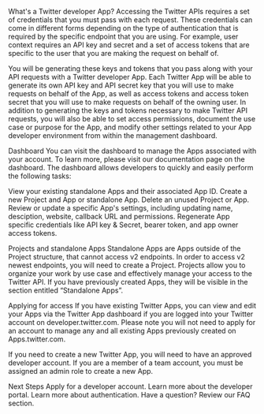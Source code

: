 What's a Twitter developer App?
Accessing the Twitter APIs requires a set of credentials that you must pass with each request. These credentials can come in different forms depending on the type of authentication that is required by the specific endpoint that you are using. For example, user context requires an API key and secret and a set of access tokens that are specific to the user that you are making the request on behalf of. 

You will be generating these keys and tokens that you pass along with your API requests with a Twitter developer App. Each Twitter App will be able to generate its own API key and API secret key that you will use to make requests on behalf of the App, as well as access tokens and access token secret that you will use to make requests on behalf of the owning user.
In addition to generating the keys and tokens necessary to make Twitter API requests, you will also be able to set access permissions, document the use case or purpose for the App, and modify other settings related to your App developer environment from within the management dashboard.

 

Dashboard
You can visit the dashboard to manage the Apps associated with your account. To learn more, please visit our documentation page on the dashboard. The dashboard allows developers to quickly and easily perform the following tasks:

View your existing standalone Apps and their associated App ID.
Create a new Project and App or standalone App.
Delete an unused Project or App. 
Review or update a specific App's settings, including updating name, desciption, website, callback URL and permissions.
Regenerate App specific credentials like API key & Secret, bearer token, and app owner access tokens.
 

Projects and standalone Apps
Standalone Apps are Apps outside of the Project structure, that cannot access v2 endpoints. In order to access v2 newest endpoints, you will need to create a Project. Projects allow you to organize your work by use case and effectively manage your access to the Twitter API. If you have previously created Apps, they will be visible in the section entitled “Standalone Apps”. 

 

Applying for access
If you have existing Twitter Apps, you can view and edit your Apps via the Twitter App dashboard if you are logged into your Twitter account on developer.twitter.com.  Please note you will not need to apply for an account to manage any and all existing Apps previously created on Apps.twitter.com. 

If you need to create a new Twitter App, you will need to have an approved developer account. If you are a member of a team account, you must be assigned an admin role to create a new App.

 

Next Steps
Apply for a developer account.
Learn more about the developer portal.
Learn more about authentication.
Have a question? Review our FAQ section.